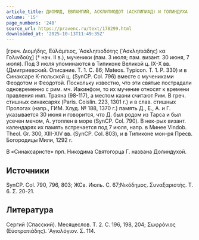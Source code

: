 ```yaml
---
article_title: ДИОМИД, ЕВЛАМПИЙ, АСКЛИПИОДОТ (АСКЛИПИАД) И ГОЛИНДУХА
volume: '15'
page_numbers: '240'
source_url: https://pravenc.ru/text/178299.html
downloaded_at: '2025-10-13T11:49:35Z'
---
```


[греч. Διομήδης, Εὐλάμπιος, ᾿Ασκληπιοδότης (᾿Ασκληπιάδης) κα Γολινδούχ] († нач. II в.), мученики (пам. 3 июля; пам. визант. 30 июня, 7 июля). Под 3 июля упоминаются в Типиконе Великой ц. IX-X вв. (Дмитриевский. Описание. Т. 1. С. 86; Mateos. Typicon. Т. 1. P. 330) и в Синаксаре К-польской ц. (SynCP. Col. 796) вместе с мучениками Феодотом и Феодотой. Поскольку известно, что эти святые пострадали одновременно с рим. мч. Иакинфом, то их мучение относят к времени правления имп. Траяна (98-117), а местом казни считают Рим. В греч. стишных синаксарях (Paris. Coislin. 223, 1301 г.) и в слав. стишных Прологах (напр., ГИМ. Хлуд. № 188, 1370 г.) память Д., Е., А. и Г. указывается 30 июня и говорится, что Д. был родом из Тарса и был усечен мечом, А. утоплен в море (SynCP. Col. 790). В нек-рых визант. календарях их память встречается под 7 июля, напр. в Минее Vindob. Theol. Gr. 300, XIII-XIV вв. (SynCP. Col. 803), и в Типиконе мон-ря Пресв. Богородицы Мили, 1292 г.

В «Синаксаристе» прп. Никодима Святогорца Г. названа Долиндухой.

## Источники

SynCP. Col. 790, 796, 803; ЖСв. Июль. С. 67;Νικόδημος. Συναξαριστής. Τ. 6. Σ. 20-21.

## Литература

Сергий (Спасский). Месяцеслов. Т. 2. С. 196, 198, 204; Σωφρόνιος (Εὐστρατιάδης). ῾Αγιολόγιον. Σ. 114.
